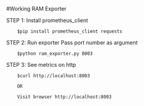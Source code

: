 
#Working RAM Exporter

STEP 1: Install prometheus_client

        $pip install prometheus_client requests

STEP 2: Run exporter
        Pass port number as argument
        
        $python ram_exporter.py 8003

STEP 3: See metrics on http

        $curl http://localhost:8003
        
        OR
        
        Visit browser http://localhost:8003
